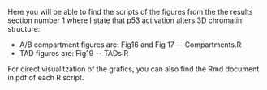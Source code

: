 Here you will be able to find the scripts of the figures from the the results section number 1 where I state that p53 activation alters 3D chromatin structure:

 - A/B compartment figures are: Fig16 and Fig 17 -- Compartments.R
 - TAD figures are: Fig19 -- TADs.R

For direct visualitzation of the grafics, you can also find the Rmd document in pdf of each R script.
